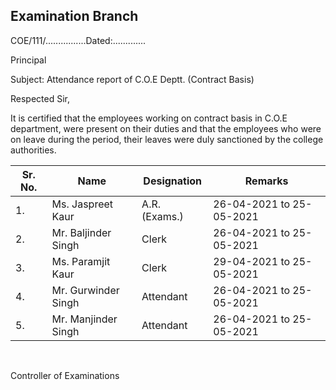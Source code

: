 ## Examination Branch

COE/111/................Dated:.............

Principal

Subject: Attendance report of C.O.E Deptt. (Contract Basis)

Respected Sir,

It is certified that the employees working on contract basis in C.O.E department, were present on their duties and that the employees who were on leave during the period, their leaves were duly sanctioned by the college authorities.

| Sr. No. | Name                | Designation   | Remarks                  |
|---------|---------------------|---------------|--------------------------|
| 1.      | Ms. Jaspreet Kaur   | A.R. (Exams.) | 26-04-2021 to 25-05-2021 |
| 2.      | Mr. Baljinder Singh | Clerk         | 26-04-2021 to 25-05-2021 |
| 3.      | Ms. Paramjit Kaur   | Clerk         | 29-04-2021 to 25-05-2021 |
| 4.      | Mr. Gurwinder Singh | Attendant     | 26-04-2021 to 25-05-2021 |
| 5.      | Mr. Manjinder Singh | Attendant     | 26-04-2021 to 25-05-2021 |

</br>

 Controller of Examinations
